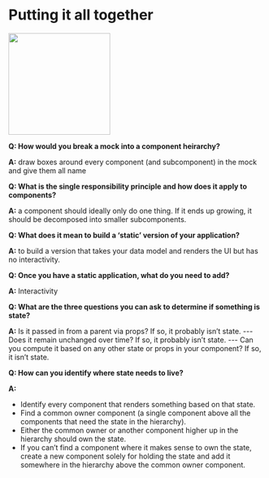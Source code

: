 # **Putting it all together**

<img src="https://reactjs.org/logo-og.png" width="200">

**Q: How would you break a mock into a component heirarchy?**

**A:** draw boxes around every component (and subcomponent) in the mock and give them all name

**Q: What is the single responsibility principle and how does it apply to components?**

**A:** a component should ideally only do one thing. If it ends up growing, it should be decomposed into smaller subcomponents.

**Q: What does it mean to build a ‘static’ version of your application?**

**A:** to build a version that takes your data model and renders the UI but has no interactivity.

**Q: Once you have a static application, what do you need to add?**

**A:** Interactivity

**Q: What are the three questions you can ask to determine if something is state?**

**A:** Is it passed in from a parent via props? If so, it probably isn’t state. --- Does it remain unchanged over time? If so, it probably isn’t state. --- Can you compute it based on any other state or props in your component? If so, it isn’t state.

**Q: How can you identify where state needs to live?**

**A:**

- Identify every component that renders something based on that state.
- Find a common owner component (a single component above all the components that need the state in the hierarchy).
- Either the common owner or another component higher up in the hierarchy should own the state.
- If you can’t find a component where it makes sense to own the state, create a new component solely for holding the state and add it somewhere in the hierarchy above the common owner component.
